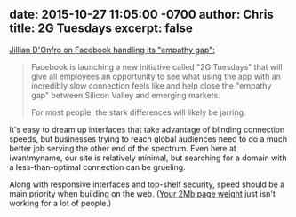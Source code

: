 date: 2015-10-27 11:05:00 -0700
author: Chris
title: 2G Tuesdays
excerpt: false
----

[Jillian D'Onfro on Facebook handling its "empathy gap":](http://www.businessinsider.com/facebook-2g-tuesdays-to-slow-employee-internet-speeds-down-2015-10?op=1)

> Facebook is launching a new initiative called "2G Tuesdays" that will give all employees an opportunity to see what using the app with an incredibly slow connection feels like and help close the "empathy gap" between Silicon Valley and emerging markets.
> 
> For most people, the stark differences will likely be jarring.

It's easy to dream up interfaces that take advantage of blinding connection speeds, but businesses trying to reach global audiences need to do a much better job serving the other end of the spectrum. Even here at iwantmyname, our site is relatively minimal, but searching for a domain with a less-than-optimal connection can be grueling. 

Along with responsive interfaces and top-shelf security, speed should be a main priority when building on the web. ([Your 2Mb page weight](http://www.sitepoint.com/average-page-weight-increases-15-2014/) just isn't working for a lot of people.)
